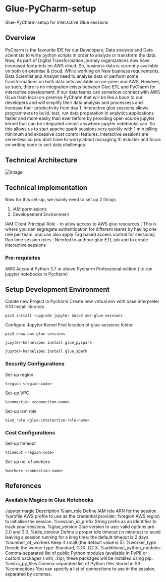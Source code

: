 # Glue-PyCharm-setup
Glue-PyCharm-setup for interactive Glue sessions

## Overview
PyCharm is the favourite IDE for our Developers, Data analysts and Data scientists to write python scripts in order to analyze or transform the data.
Now, As part of Digital Transformation journey organizations now have increased footprints on AWS cloud. So, business data is currently available on both on-premise & cloud. While working on New business requirements, Data Scientist and Analyst need to analyse data or perform some transformations on both data sets available on on-prem and AWS. However, as such, there is no integration exists between Glue ETL and PyCharm for interactive development.
if our data teams can somehow connect with AWS GLue from local on-premise PyCharm that will be like a boon to our developers and will simplify their data analysis and processess and increase their productivity from day 1.
Interactive glue sessions allows programmers to build, test, run data preparation in analytics applications faster and more easily than ever before by providing open source jupyter kernel that can be integrated almost anywhere jupyter notebooks can. So this allows us to start apache spark sessions very quickly with 1 min billing minimum and excessive cost control features. interactive sessions are serverless so you dont have to worry about managiing th ecluster and focus on writing code to sort data challenges. 

## Technical Architecture
![image](https://user-images.githubusercontent.com/38211382/224697695-a09fd1dd-8c46-44ac-8cc6-6451d1312a3f.png)

## Technical implementation
Now for this set-up, we mainly need to set up 2 things
1. IAM permissions
2. Developement Environment

IAM
Client Principal Role - to allow access to AWS glue resources [ This is where you can segregate authentication for different teams by having one role per team, and can also apply Tag based access control for sessions]
Run time session roles : Needed to authour glue ETL job and to create interactive sessions 

### Pre-requisites
 AWS Account
 Python 3.7 or above
 Pycharm Professional edition ( to run jupyter notebooks in Pycharm)
 
 ## Setup Development Environment
 
 Create new Project in Pycharm
 Create new virtual env with base interpreter 3.10 
 Install libraries

```
pip3 install –upgrade jupyter boto3 aws-glue-sessions

```
Configure Jupyter Kernel
Find location of glue-sessions folder

```
pip3 show aws-glue-sessions

jupyter-kernelspec install glue_pyspark

jupyter-kernelspec install glue_spark
```

### Security Configurations

Set-up region
```
%region <region-code>
```

Set-up VPC
```
%connection <connection-name>
```

Set-up iam role
```
%iam_role <glue-interactive-role-name>
```

### Cost Configurations

Set-up timeout
```
%timeout <region-code>
```

Set-up no. of workers
```
%workers <connection-name>
```

## References
### Available Magics in Glue Notebooks
Jupyter magic	Description
%iam_role	Define IAM role ARN for the session.
%profile	AWS profile to use as the credential provider.
%region	AWS region to initialise the session.
%session_id_prefix	String prefix as an identifier to track your sessions.
%glue_version	Glue version to use: valid options are 2.0 and 3.0.
%idle_timeout	Define a proper idle timeout (in minutes) to avoid leaving a session running for a long time: the default timeout is 2 days.
%number_of_workers	Keep it small (the default value is 5).
%worker_type	Decide the worker type: Standard, G.1X, G2.X.
%additional_python_modules	Comma-separated list of public Python modules (available in PyPI) or custom packages (.whl, .zip); these packages will be installed using pip.
%extra_py_files	Comma-separated list of Python files stored in S3.
%connections You can specify a list of connections to use in the session, separated by commas.



